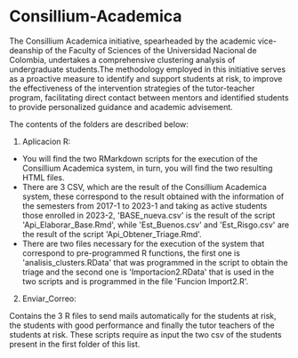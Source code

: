 # Consillium-Academica
The Consillium Academica initiative, spearheaded by the academic vice-deanship of the Faculty of Sciences of the Universidad Nacional de Colombia, undertakes a comprehensive clustering analysis of undergraduate students.The methodology employed in this initiative serves as a proactive measure to identify and support students at risk, to improve the effectiveness of the intervention strategies of the tutor-teacher program, facilitating direct contact between mentors and identified students to provide personalized guidance and academic advisement.

The contents of the folders are described below:

1. Aplicacion R:
   
- You will find the two RMarkdown scripts for the execution of the Consillium Academica system, in turn, you will find the two resulting HTML files. 
- There are 3 CSV, which are the result of the Consillium Academica system, these correspond to the result obtained with the information of the semesters from 2017-1 to 2023-1 and taking as active students those enrolled in 2023-2, 'BASE_nueva.csv' is the result of the script 'Api_Elaborar_Base.Rmd', while 'Est_Buenos.csv' and 'Est_Risgo.csv' are the result of the script 'Api_Obtener_Triage.Rmd'.
- There are two files necessary for the execution of the system that correspond to pre-programmed R functions, the first one is 'analisis_clusters.RData' that was programmed in the script to obtain the triage and the second one is 'Importacion2.RData' that is used in the two scripts and is programmed in the file 'Funcion Import2.R'.

2. Enviar_Correo:

Contains the 3 R files to send mails automatically for the students at risk, the students with good performance and finally the tutor teachers of the students at risk. These scripts require as input the two csv of the students present in the first folder of this list.

